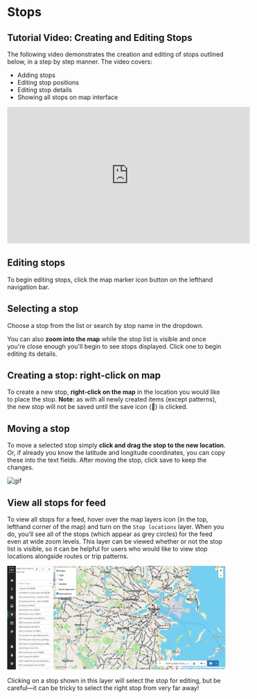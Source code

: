 # Stops

## Tutorial Video: Creating and Editing Stops
The following video demonstrates the creation and editing of stops outlined below, in a step by step manner. The video covers:
- Adding stops
- Editing stop positions
- Editing stop details
- Showing all stops on map interface

<iframe 
    width="560" 
    height="315" 
    src="https://www.youtube.com/embed/xe3nFrkmw5o" 
    frameborder="0" 
    allow="accelerometer; autoplay; encrypted-media; gyroscope; picture-in-picture" 
    allowfullscreen>
</iframe>

## Editing stops

To begin editing stops, click the map marker icon button on the lefthand navigation bar.

## Selecting a stop

Choose a stop from the list or search by stop name in the dropdown.

You can also **zoom into the map** while the stop list is visible and once you're close enough you'll begin to see stops displayed. Click one to begin editing its details.

## Creating a stop: right-click on map

To create a new stop, **right-click on the map** in the location you would like to place the stop. **Note:** as with all newly created items (except patterns), the new stop will not be saved until the save icon (💾) is clicked.

## Moving a stop

To move a selected stop simply **click and drag the stop to the new location**. Or, if already you know the latitude and longitude coordinates, you can copy these into the text fields. After moving the stop, click save to keep the changes.

<!-- ## Stop details

- Name – the name of the stop
- Other information – for any other details you may want to note down about the stop -->

![gif](../../gif/edit-stops.gif)


## View all stops for feed

To view all stops for a feed, hover over the map layers icon (in the top, lefthand corner of the map) and turn on the `Stop locations` layer. When you do, you'll see all of the stops (which appear as grey circles) for the feed even at wide zoom levels. This layer can be viewed whether or not the stop list is visible, so it can be helpful for users who would like to view stop locations alongside routes or trip patterns.

![screenshot](../../img/view-all-stops.png)

Clicking on a stop shown in this layer will select the stop for editing, but be careful—it can be tricky to select the right stop from very far away!



<!-- Need to add feature -->
<!-- Merge/Manage Stops – By clicking the ‘Find Duplicate Stops’ button all stops within 15 meters of
each other will become highlighted as a group. After clicking on a highlighted group you will have
the option to merge the stops. -->
